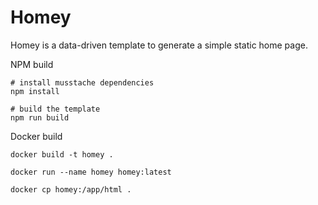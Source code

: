 # Homey

Homey is a data-driven template to generate a simple static home page.

NPM build
```
# install musstache dependencies
npm install

# build the template
npm run build
```

Docker build 

```
docker build -t homey .

docker run --name homey homey:latest

docker cp homey:/app/html .

```